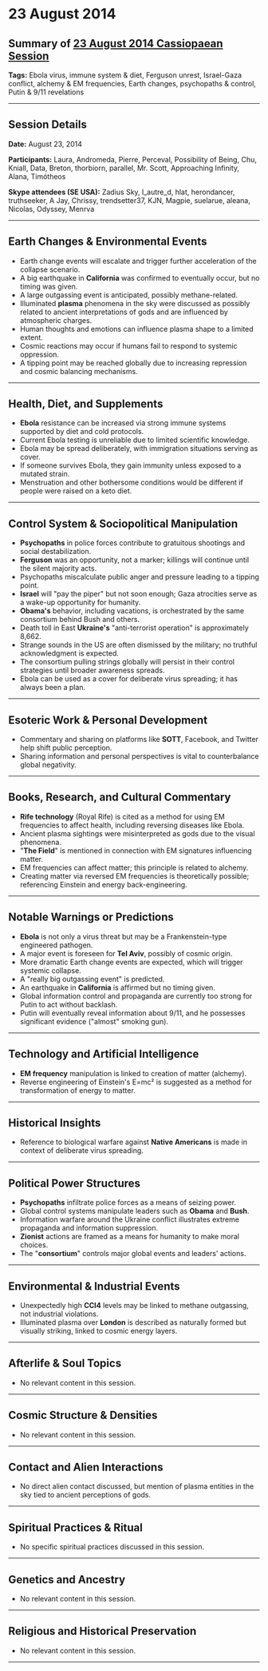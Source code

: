 # 23 August 2014

## Summary of [23 August 2014 Cassiopaean Session](https://cassiopaea.org/forum/threads/session-23-august-2014.35830/#post-517411)

**Tags:** Ebola virus, immune system & diet, Ferguson unrest, Israel-Gaza conflict, alchemy & EM frequencies, Earth changes, psychopaths & control, Putin & 9/11 revelations

---


## Session Details

**Date:** August 23, 2014

**Participants:** Laura, Andromeda, Pierre, Perceval, Possibility of Being, Chu, Kniall, Data, Breton, thorbiorn, parallel, Mr. Scott, Approaching Infinity, Alana, Timótheos

**Skype attendees (SE USA):** Zadius Sky, l_autre_d, hlat, herondancer, truthseeker, A Jay, Chrissy, trendsetter37, KJN, Magpie, suelarue, aleana, Nicolas, Odyssey, Menrva

---


## Earth Changes & Environmental Events

- Earth change events will escalate and trigger further acceleration of the collapse scenario.
- A big earthquake in **California** was confirmed to eventually occur, but no timing was given.
- A large outgassing event is anticipated, possibly methane-related.
- Illuminated **plasma** phenomena in the sky were discussed as possibly related to ancient interpretations of gods and are influenced by atmospheric charges.
- Human thoughts and emotions can influence plasma shape to a limited extent.
- Cosmic reactions may occur if humans fail to respond to systemic oppression.
- A tipping point may be reached globally due to increasing repression and cosmic balancing mechanisms.

---


## Health, Diet, and Supplements

- **Ebola** resistance can be increased via strong immune systems supported by diet and cold protocols.
- Current Ebola testing is unreliable due to limited scientific knowledge.
- Ebola may be spread deliberately, with immigration situations serving as cover.
- If someone survives Ebola, they gain immunity unless exposed to a mutated strain.
- Menstruation and other bothersome conditions would be different if people were raised on a keto diet.

---


## Control System & Sociopolitical Manipulation

- **Psychopaths** in police forces contribute to gratuitous shootings and social destabilization.
- **Ferguson** was an opportunity, not a marker; killings will continue until the silent majority acts.
- Psychopaths miscalculate public anger and pressure leading to a tipping point.
- **Israel** will "pay the piper" but not soon enough; Gaza atrocities serve as a wake-up opportunity for humanity.
- **Obama's** behavior, including vacations, is orchestrated by the same consortium behind Bush and others.
- Death toll in East **Ukraine's** "anti-terrorist operation" is approximately 8,662.
- Strange sounds in the US are often dismissed by the military; no truthful acknowledgment is expected.
- The consortium pulling strings globally will persist in their control strategies until broader awareness spreads.
- Ebola can be used as a cover for deliberate virus spreading; it has always been a plan.

---


## Esoteric Work & Personal Development

- Commentary and sharing on platforms like **SOTT**, Facebook, and Twitter help shift public perception.
- Sharing information and personal perspectives is vital to counterbalance global negativity.

---


## Books, Research, and Cultural Commentary

- **Rife technology** (Royal Rife) is cited as a method for using EM frequencies to affect health, including reversing diseases like Ebola.
- Ancient plasma sightings were misinterpreted as gods due to the visual phenomena.
- "**The Field**" is mentioned in connection with EM signatures influencing matter.
- EM frequencies can affect matter; this principle is related to alchemy.
- Creating matter via reversed EM frequencies is theoretically possible; referencing Einstein and energy back-engineering.

---


## Notable Warnings or Predictions

- **Ebola** is not only a virus threat but may be a Frankenstein-type engineered pathogen.
- A major event is foreseen for **Tel Aviv**, possibly of cosmic origin.
- More dramatic Earth change events are expected, which will trigger systemic collapse.
- A "really big outgassing event" is predicted.
- An earthquake in **California** is affirmed but no timing given.
- Global information control and propaganda are currently too strong for Putin to act without backlash.
- Putin will eventually reveal information about 9/11, and he possesses significant evidence ("almost" smoking gun).

---


## Technology and Artificial Intelligence

- **EM frequency** manipulation is linked to creation of matter (alchemy).
- Reverse engineering of Einstein's E=mc² is suggested as a method for transformation of energy to matter.

---


## Historical Insights

- Reference to biological warfare against **Native Americans** is made in context of deliberate virus spreading.

---


## Political Power Structures

- **Psychopaths** infiltrate police forces as a means of seizing power.
- Global control systems manipulate leaders such as **Obama** and **Bush**.
- Information warfare around the Ukraine conflict illustrates extreme propaganda and information suppression.
- **Zionist** actions are framed as a means for humanity to make moral choices.
- The "**consortium**" controls major global events and leaders' actions.

---


## Environmental & Industrial Events

- Unexpectedly high **CCI4** levels may be linked to methane outgassing, not industrial violations.
- Illuminated plasma over **London** is described as naturally formed but visually striking, linked to cosmic energy layers.

---



## Afterlife & Soul Topics

- No relevant content in this session.

---


## Cosmic Structure & Densities

- No relevant content in this session.

---


## Contact and Alien Interactions

- No direct alien contact discussed, but mention of plasma entities in the sky tied to ancient perceptions of gods.

---


## Spiritual Practices & Ritual

- No specific spiritual practices discussed in this session.

---


## Genetics and Ancestry

- No relevant content in this session.

---


## Religious and Historical Preservation

- No relevant content in this session.

---



